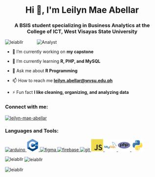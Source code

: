 <h1 align="center">Hi 👋, I'm Leilyn Mae Abellar</h1>
<h3 align="center">A BSIS student specializing in Business Analytics at the College of ICT, West Visayas State University</h3>
<img align="right" alt="Analyst" width="400" src="https://cdn.dribbble.com/users/8619169/screenshots/16116886/media/a63d64bcccad878cb9dfdb9a9f6b6416.gif">

<p align="left"> <img src="https://komarev.com/ghpvc/?username=leiabllr&label=Profile%20views&color=0e75b6&style=flat" alt="leiabllr" /> </p>

- 🔭 I’m currently working on **my capstone**

- 🌱 I’m currently learning **R, PHP, and MySQL**

- 💬 Ask me about **R Programming**

- 📫 How to reach me **leilyn.abellar@wvsu.edu.ph**

- ⚡ Fun fact **I like cleaning, organizing, and analyzing data**

<h3 align="left">Connect with me:</h3>
<p align="left">
<a href="https://linkedin.com/in/leilyn-mae-abellar" target="blank"><img align="center" src="https://raw.githubusercontent.com/rahuldkjain/github-profile-readme-generator/master/src/images/icons/Social/linked-in-alt.svg" alt="leilyn-mae-abellar" height="30" width="40" /></a>
</p>

<h3 align="left">Languages and Tools:</h3>
<p align="left"> <a href="https://www.arduino.cc/" target="_blank" rel="noreferrer"> <img src="https://cdn.worldvectorlogo.com/logos/arduino-1.svg" alt="arduino" width="40" height="40"/> </a> <a href="https://www.w3schools.com/cpp/" target="_blank" rel="noreferrer"> <img src="https://raw.githubusercontent.com/devicons/devicon/master/icons/cplusplus/cplusplus-original.svg" alt="cplusplus" width="40" height="40"/> </a> <a href="https://www.figma.com/" target="_blank" rel="noreferrer"> <img src="https://www.vectorlogo.zone/logos/figma/figma-icon.svg" alt="figma" width="40" height="40"/> </a> <a href="https://firebase.google.com/" target="_blank" rel="noreferrer"> <img src="https://www.vectorlogo.zone/logos/firebase/firebase-icon.svg" alt="firebase" width="40" height="40"/> </a> <a href="https://git-scm.com/" target="_blank" rel="noreferrer"> <img src="https://www.vectorlogo.zone/logos/git-scm/git-scm-icon.svg" alt="git" width="40" height="40"/> </a> <a href="https://developer.mozilla.org/en-US/docs/Web/JavaScript" target="_blank" rel="noreferrer"> <img src="https://raw.githubusercontent.com/devicons/devicon/master/icons/javascript/javascript-original.svg" alt="javascript" width="40" height="40"/> </a> <a href="https://www.mysql.com/" target="_blank" rel="noreferrer"> <img src="https://raw.githubusercontent.com/devicons/devicon/master/icons/mysql/mysql-original-wordmark.svg" alt="mysql" width="40" height="40"/> </a> <a href="https://www.php.net" target="_blank" rel="noreferrer"> <img src="https://raw.githubusercontent.com/devicons/devicon/master/icons/php/php-original.svg" alt="php" width="40" height="40"/> </a> <a href="https://www.python.org" target="_blank" rel="noreferrer"> <img src="https://raw.githubusercontent.com/devicons/devicon/master/icons/python/python-original.svg" alt="python" width="40" height="40"/> </a> </p>

<p><img align="left" src="https://github-readme-stats.vercel.app/api/top-langs?username=leiabllr&show_icons=true&locale=en&layout=compact" alt="leiabllr" /></p>

<p>&nbsp;<img align="center" src="https://github-readme-stats.vercel.app/api?username=leiabllr&show_icons=true&locale=en" alt="leiabllr" /></p>

<p><img align="center" src="https://github-readme-streak-stats.herokuapp.com/?user=leiabllr&" alt="leiabllr" /></p>
